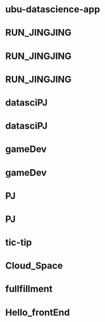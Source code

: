 # ubu-datascience-app
# RUN_JINGJING
# RUN_JINGJING
# RUN_JINGJING
# datasciPJ
# datasciPJ
# gameDev
# gameDev
# PJ
# PJ
# tic-tip
# Cloud_Space
# fullfillment
# Hello_frontEnd
